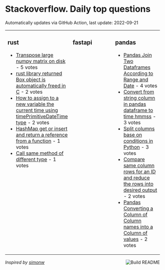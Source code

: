 # Stackoverflow. Daily top questions 

Automatically updates via GitHub Action, last update: <!-- date starts -->2022-09-21<!-- date ends -->


<table><tr><td valign="top" width="33%">

### rust
<!-- rust starts -->
* [Transpose large numpy matrix on disk](https://stackoverflow.com/questions/73786879/transpose-large-numpy-matrix-on-disk) - 5 votes
* [rust library returned Box object is automatically freed in C](https://stackoverflow.com/questions/73797568/rust-library-returned-box-object-is-automatically-freed-in-c) - 2 votes
* [How to assign to a new variable the current time using timePrimitiveDateTime type](https://stackoverflow.com/questions/73790383/how-to-assign-to-a-new-variable-the-current-time-using-timeprimitivedatetime-t) - 2 votes
* [HashMap get or insert and return a reference from a function](https://stackoverflow.com/questions/73801225/hashmap-get-or-insert-and-return-a-reference-from-a-function) - 1 votes
* [Call same method of different type](https://stackoverflow.com/questions/73805082/call-same-method-of-different-type) - 1 votes
<!-- rust ends -->
</td><td valign="top" width="34%">


### fastapi
<!-- fastapi starts -->

<!-- fastapi ends -->
</td><td valign="top" width="34%">


### pandas
<!-- pandas starts -->
* [Pandas Join Two Dataframes According to Range and Date](https://stackoverflow.com/questions/73785952/pandas-join-two-dataframes-according-to-range-and-date) - 4 votes
* [Convert from string column in pandas dataframe to time hmmss](https://stackoverflow.com/questions/73781820/convert-from-string-column-in-pandas-dataframe-to-time-hmmss) - 3 votes
* [Split columns base on conditions in Python](https://stackoverflow.com/questions/73785055/split-columns-base-on-conditions-in-python) - 3 votes
* [Compare same column rows for an ID and reduce the rows into desired output](https://stackoverflow.com/questions/73782914/compare-same-column-rows-for-an-id-and-reduce-the-rows-into-desired-output) - 2 votes
* [Pandas Converting a Column of Column names into a Column of values](https://stackoverflow.com/questions/73802400/pandas-converting-a-column-of-column-names-into-a-column-of-values) - 2 votes
<!-- pandas ends -->
</td></tr></table>

<a href="https://github.com/hp0404/hp0404/actions"><img src="https://github.com/hp0404/hp0404/workflows/Build%20README/badge.svg" align="right" alt="Build README"></a> <p>*Inspired by  [simonw](https://github.com/simonw/simonw)*</p>
